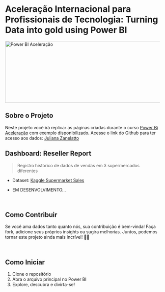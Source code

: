 # Aceleração Internacional para Profissionais de Tecnologia: Turning Data into gold using Power BI
 
<img src="https://hermes.dio.me/tracks/d9a8147c-3c50-4465-bbe8-14ab1bb272f1.png" alt="Power BI Aceleração" width="900" height="200" />

## Sobre o Projeto
Neste projeto você irá replicar as páginas criadas durante o curso [Power Bi Aceleração](https://web.dio.me/acceleration/aceleracao-internacional-para-profissionais-de-tecnologia-turning-data-gold-using-power-bi) com exemplo disponibilizado. Acesse o link do Github para ter acesso aos dados: [Juliana Zanelatto](https://github.com/julianazanelatto/power_bi_aceleracao) 


## Dashboard: Reseller Report
> Registro histórico de dados de vendas em 3 supermercados diferentes
- Dataset: [Kaggle Supermarket Sales](https://www.kaggle.com/datasets/aungpyaeap/supermarket-sales)

- EM DESENVOLVIMENTO...


<br/>

## Como Contribuir

Se você ama dados tanto quanto nós, sua contribuição é bem-vinda! Faça fork, adicione seus próprios insights ou sugira melhorias. Juntos, podemos tornar este projeto ainda mais incrível! 🤝💬

<br/>

## Como Iniciar

1. Clone o repositório
2. Abra o arquivo principal no Power BI
3. Explore, descubra e divirta-se!
